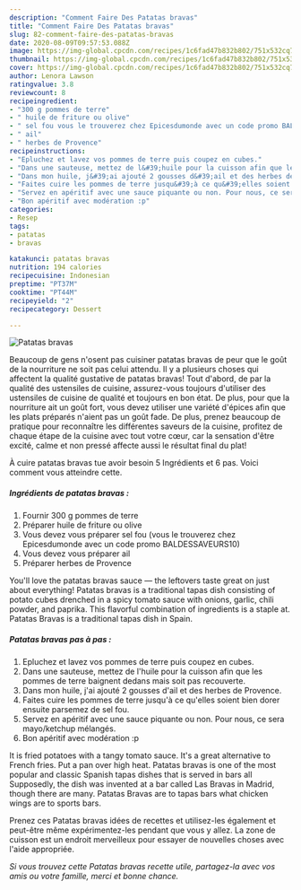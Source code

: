 ```yaml
---
description: "Comment Faire Des Patatas bravas"
title: "Comment Faire Des Patatas bravas"
slug: 82-comment-faire-des-patatas-bravas
date: 2020-08-09T09:57:53.088Z
image: https://img-global.cpcdn.com/recipes/1c6fad47b832b802/751x532cq70/patatas-bravas-photo-principale-de-la-recette.jpg
thumbnail: https://img-global.cpcdn.com/recipes/1c6fad47b832b802/751x532cq70/patatas-bravas-photo-principale-de-la-recette.jpg
cover: https://img-global.cpcdn.com/recipes/1c6fad47b832b802/751x532cq70/patatas-bravas-photo-principale-de-la-recette.jpg
author: Lenora Lawson
ratingvalue: 3.8
reviewcount: 8
recipeingredient:
- "300 g pommes de terre"
- " huile de friture ou olive"
- " sel fou vous le trouverez chez Epicesdumonde avec un code promo BALDESSAVEURS10"
- " ail"
- " herbes de Provence"
recipeinstructions:
- "Epluchez et lavez vos pommes de terre puis coupez en cubes."
- "Dans une sauteuse, mettez de l&#39;huile pour la cuisson afin que les pommes de terre baignent dedans mais soit pas recouverte."
- "Dans mon huile, j&#39;ai ajouté 2 gousses d&#39;ail et des herbes de Provence."
- "Faites cuire les pommes de terre jusqu&#39;à ce qu&#39;elles soient bien dorer ensuite parsemez de sel fou."
- "Servez en apéritif avec une sauce piquante ou non. Pour nous, ce sera mayo/ketchup mélangés."
- "Bon apéritif avec modération :p"
categories:
- Resep
tags:
- patatas
- bravas

katakunci: patatas bravas 
nutrition: 194 calories
recipecuisine: Indonesian
preptime: "PT37M"
cooktime: "PT44M"
recipeyield: "2"
recipecategory: Dessert

---
```



![Patatas bravas](https://img-global.cpcdn.com/recipes/1c6fad47b832b802/751x532cq70/patatas-bravas-photo-principale-de-la-recette.jpg)

Beaucoup de gens n'osent pas cuisiner patatas bravas de peur que le goût de la nourriture ne soit pas celui attendu. Il y a plusieurs choses qui affectent la qualité gustative de patatas bravas! Tout d'abord, de par la qualité des ustensiles de cuisine, assurez-vous toujours d'utiliser des ustensiles de cuisine de qualité et toujours en bon état. De plus, pour que la nourriture ait un goût fort, vous devez utiliser une variété d'épices afin que les plats préparés n'aient pas un goût fade. De plus, prenez beaucoup de pratique pour reconnaître les différentes saveurs de la cuisine, profitez de chaque étape de la cuisine avec tout votre cœur, car la sensation d'être excité, calme et non pressé affecte aussi le résultat final du plat!

<!--inarticleads1-->

À cuire patatas bravas tue avoir besoin 5 Ingrédients et 6 pas. Voici comment vous atteindre cette.

##### Ingrédients de patatas bravas :

1. Fournir 300 g pommes de terre
1. Préparer  huile de friture ou olive
1. Vous devez vous préparer  sel fou (vous le trouverez chez Epicesdumonde avec un code promo BALDESSAVEURS10)
1. Vous devez vous préparer  ail
1. Préparer  herbes de Provence


You&#39;ll love the patatas bravas sauce — the leftovers taste great on just about everything! Patatas bravas is a traditional tapas dish consisting of potato cubes drenched in a spicy tomato sauce with onions, garlic, chili powder, and paprika. This flavorful combination of ingredients is a staple at. Patatas Bravas is a traditional tapas dish in Spain. 

<!--inarticleads2-->

##### Patatas bravas pas à pas :

1. Epluchez et lavez vos pommes de terre puis coupez en cubes.
1. Dans une sauteuse, mettez de l&#39;huile pour la cuisson afin que les pommes de terre baignent dedans mais soit pas recouverte.
1. Dans mon huile, j&#39;ai ajouté 2 gousses d&#39;ail et des herbes de Provence.
1. Faites cuire les pommes de terre jusqu&#39;à ce qu&#39;elles soient bien dorer ensuite parsemez de sel fou.
1. Servez en apéritif avec une sauce piquante ou non. Pour nous, ce sera mayo/ketchup mélangés.
1. Bon apéritif avec modération :p


It is fried potatoes with a tangy tomato sauce. It&#39;s a great alternative to French fries. Put a pan over high heat. Patatas bravas is one of the most popular and classic Spanish tapas dishes that is served in bars all Supposedly, the dish was invented at a bar called Las Bravas in Madrid, though there are many. Patatas Bravas are to tapas bars what chicken wings are to sports bars. 

<!--inarticleads1-->

<p>
Prenez ces Patatas bravas idées de recettes et utilisez-les également et peut-être même expérimentez-les pendant que vous y allez. La zone de cuisson est un endroit merveilleux pour essayer de nouvelles choses avec l'aide appropriée.
</p>

<p>
<i>Si vous trouvez cette Patatas bravas recette utile, partagez-la avec vos amis ou votre famille, merci et bonne chance.</i>
</p>
